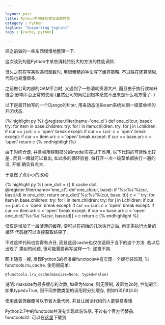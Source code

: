 ```yaml
---

layout: post
title: Python中用缓存提高函数性能
category : Python
tagline: "Supporting tagline"
tags : [cache, python]

---
```


把之前做的一些东西慢慢地整理一下.

这次谈到的是Python中某些消耗特别大的方法的性能调优.

很久之前在写某些递归函数时, 用很粗糙的手法写了缓存策略. 不过胜在还算清晰,
代码也易懂很多. 

之前做公司内部的OAM平台时, 又遇到了一些消耗资源大户, 而且由于执行效率升值会
影响平台正常的使用.(虽然公司的网烂到根本感觉不出来是什么地方慢了..)

以下是最开始写的一个Django的filter, 用来动态渲染oam系统左侧一级菜单栏的开闭状态.

{% highlight py %}
    @register.filter(name='one_cl')
    def one_cl(cur, base):
        try:
            for item in base.children:
                try:
                    for i in item.children:
                        try:
                            for j in i.children:
                                if cur == j.uri:
                                    c = 'open'
                                    break
                        except:
                            if cur == i.uri:
                                c = 'open'
                                break
                except:
                    if cur == item.uri:
                        c = 'open'
                        break
        except:
            if cur == base.uri:
                c = 'open'
        return c
{% endhightlight%}

由于时间仓促, 并且权限控制部分的model实在过于难用, 以下代码的可读性比较差..
而且一眼就可以看出, 如此多的循环嵌套, 每打开一次一级菜单都执行一遍的话, 开销
确实有点大..

于是做了点小小的改动:

{% highlight py %}
    one_dict = {} # cashe dict
    @register.filter(name='one_cl')
    def one_cl(cur, base):
        if '%s:%s'%(cur, base.id) in one_dict:
            return one_dict['%s:%s'%(cur, base.id)]
        c = ''
        try:
            for item in base.children:
                try:
                    for i in item.children:
                        try:
                            for j in i.children:
                                if cur == j.uri:
                                    c = 'open'
                                    break
                        except:
                            if cur == i.uri:
                                c = 'open'
                                break
                except:
                    if cur == item.uri:
                        c = 'open'
                        break
        except:
            if cur == base.uri:
                c = 'open'
        one_dict['%s:%s'%(cur, base.id)] = c
        return c
{% endhighlight %}

仅仅是增加了一层薄薄的缓存, 便可以在初始的几次执行之后, 再无需执行大量的循环
代码就可以直接获取结果了.

不过这样代码也变得有点丑, 而且这层cashe也仅仅适用于当下的这个方法. 若以后出现了
类似的问题, 很可能需要再写这样一个, 遂觉不爽.

网上随意一艘, 发现Python3的标准库functools中有实现一个缓存装饰器, 叫functools.lru_cache.
使用很简单:

`@functools.lru_cache(maxsize=None, typed=False)`

说明: maxsize为最多缓存的次数, 如果为None, 则无限制, 设置为2n时, 性能最佳;
如果typed=True, 则不同参数类型的调用将分别缓存, 例如f(3)和f(3.0)

使用此装饰器便可以节省大量代码, 并且让阅读代码的人更容易看懂.

Python2.7中的functools并没有实现此装饰器. 不过有个官方代替品: functools32.
可以在[这里](https://pypi.python.org/pypi/functools32/)下载到
